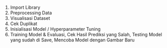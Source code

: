 1. Import Library 
2. Preprocessing Data
3. Visualisasi Dataset
4. Cek Duplikat
5. Inisialisasi Model / Hyperparameter Tuning
6. Training Model & Evaluasi, Cek Hasil Prediksi yang Salah, Testing Model yang sudah di Save, Mencoba Model dengan Gambar Baru
